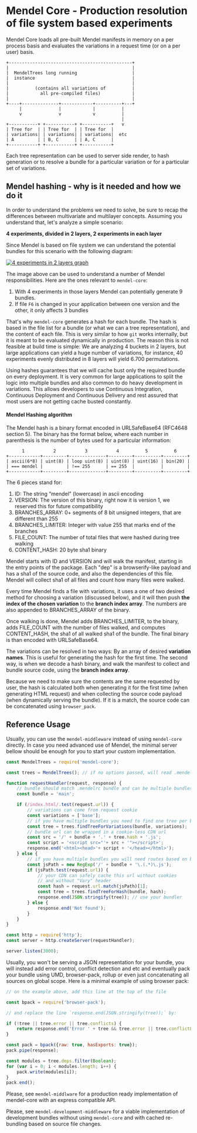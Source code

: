 # Mendel Core - Production resolution of file system based experiments

Mendel Core loads all pre-built Mendel manifests in memory on a per process basis and evaluates the variations in a request time (or on a per user) basis.

```
+-----------------------------------------------+
|                                               |
|  MendelTrees long running                     |
|  instance                                     |
|                                               |
|          (contains all variations of          |
|            all pre-compiled files)            |
|                                               |
+----+--------------+------------+----------+---+
     |              |            |          |
     v              v            v          |
                                            |
+-----------+ +-----------+ +-----------+   v
| Tree for  | | Tree for  | | Tree for  |
| variations| | variations| | variations|  etc
| A         | | B, C      | | A, C      |
+-----------+ +-----------+ +-----------+
```

Each tree representation can be used to server side render, to hash generation or to resolve a bundle for a particular variation or for a particular set of variations.

## Mendel hashing - why is it needed and how we do it

In order to understand the problems we need to solve, be sure to recap the differences between multivariate and multilayer concepts. Assuming you understand that, let's analyze a simple scenario:


**4 experiments, divided in 2 layers, 2 experiments in each layer**


Since Mendel is based on file system we can understand the potential bundles for this scenario with the following diagram:

[![4 experiments in 2 layers graph](https://cdn.rawgit.com/yahoo/mendel/master/docs/Mendel-4-buckets-2-layers.svg)](../../docs/Mendel-4-buckets-2-layers.svg)

The image above can be used to understand a number of Mendel responsibilities. Here are the ones relevant to `mendel-core`:

  1. With 4 experiments in those layers Mendel can potentially generate 9 bundles.
  2. If file `F6` is changed in your application between one version and the other, it only affects 3 bundles

That's why `mendel-core` generates a hash for each bundle. The hash is based in the file list for a bundle (or what we can a tree representation), and the content of each file. This is very similar to how `git` works internally, but it is meant to be evaluated dynamically in production. The reason this is not feasible at build time is simple: We are analyzing 4 buckets in 2 layers, but large applications can yield a huge number of variations, for instance, 40 experiments evenly distributed in 8 layers will yield 6.700 permutations.

Using hashes guarantees that we will cache bust only the required bundle on every deployment. It is very common for large applications to split the logic into multiple bundles and also common to do heavy development in variations. This allows developers to use Continuous Integration, Continuous Deployment and Continuous Delivery and rest assured that most users are not getting cache busted constantly.

#### Mendel Hashing algorithm

The Mendel hash is a binary format encoded in URLSafeBase64 (RFC4648 section 5). The binary has the format below, where each number in parenthesis is the number of bytes used for a particular information:

```
      1           2           3           4          5          6
+------------+---------+--------------+---------+----------+---------+
| ascii(6*8) | uint(8) | loop uint(8) | uint(8) | uint(16) | bin(20) |
| === mendel |         | !== 255      | == 255  |          |         |
+------------+---------+--------------+---------+----------+---------+
```

The 6 pieces stand for:

1. ID: The string “mendel” (lowercase) in ascii encoding
2. VERSION: The version of this binary, right now it is version 1, we reserved this for future compatibility
3. BRANCHES_ARRAY: 0+ segments of 8 bit unsigned integers, that are different than 255
4. BRANCHES_LIMITER: Integer with value 255 that marks end of the branches
5. FILE_COUNT: The number of total files that were hashed during tree walking
6. CONTENT_HASH: 20 byte sha1 binary

Mendel starts with ID and VERSION and will walk the manifest, starting in the entry points of the package. Each "dep" is a browserify-like payload and has a sha1 of the source code, and also the dependencies of this file. Mendel will collect sha1 of all files and count how many files were walked.

Every time Mendel finds a file with variations, it uses a one of two desired method for choosing a variation (discussed below), and it will then push **the index of the chosen variation** to the **branch index array**. The numbers are also appended to BRANCHES_ARRAY of the binary.

Once walking is done, Mendel adds BRANCHES_LIMITER, to the binary, adds FILE_COUNT with the number of files walked, and computes CONTENT_HASH, the sha1 of all walked sha1 of the bundle. The final binary is than encoded with URLSafeBase64.

The variations can be resolved in two ways: By an array of desired **variation names**. This is useful for generating the hash for the first time. The second way, is when we decode a hash binary, and walk the manifest to collect and bundle source code, using the **branch index array**.

Because we need to make sure the contents are the same requested by user, the hash is calculated both when generating it for the first time (when generating HTML request) and when collecting the source code payload (when dynamically serving the bundle). If it is a match, the source code can be concatenated using `browser_pack`.


## Reference Usage

Usually, you can use the `mendel-middleware` instead of using `mendel-core` directly. In case you need advanced use of Mendel, the minimal server bellow should be enough for you to start your custom implementation.

```js
const MendelTrees = require('mendel-core');

const trees = MendelTrees(); // if no options passed, will read .mendelrc

function requestHandler(request, response) {
    // bundle should match .mendelrc bundle and can be multiple bundles
    const bundle = 'main';

    if (/index.html/.test(request.url)) {
        // variations can come from request cookie
        const variations = ['base'];
        // if you have multiple bundles you need to find one tree per bundle
        const tree = trees.findTreeForVariations(bundle, variations);
        // bundle url can be wrapped in a cookie-less CDN url
        const src = '/' + bundle + '.' + tree.hash + '.js';
        const script = '<script src="'+ src + '"></script>';
        response.end('<html><head>'+ script + '</head></html>');
    } else {
        // if you have multiple bundles you will need routes based on bundle
        const jsPath = new RegExp('/' + bundle + '\.(.*)\.js');
        if (jsPath.test(request.url)) {
            // your CDN can safely cache this url without cookies
            // and without "Vary" header
            const hash = request.url.match(jsPath)[1];
            const tree = trees.findTreeForHash(bundle, hash);
            response.end(JSON.stringify(tree)); // use your bundler
        } else {
            response.end('Not found');
        }
    }
}

const http = require('http');
const server = http.createServer(requestHandler);

server.listen(3000);
```

Usually, you won't be serving a JSON representation for your bundle, you will instead add error control, conflict detection and etc and eventually pack your bundle using UMD, browser-pack, rollup or even just concatenating all sources on global scope. Here is a minimal example of using browser pack:

```js
// on the example above, add this line at the top of the file

const bpack = require('browser-pack');

// and replace the line `response.end(JSON.stringify(tree));` by:

if (!tree || tree.error || tree.conflicts) {
    return response.end('Error ' + tree && tree.error || tree.conflictList);
}

const pack = bpack({raw: true, hasExports: true});
pack.pipe(response);

const modules = tree.deps.filter(Boolean);
for (var i = 0; i < modules.length; i++) {
    pack.write(modules[i]);
}
pack.end();
```

Please, see `mendel-middlware` for a production ready implementation of mendel-core with an express compatible API.

Please, see `mendel-development-middleware` for a viable implementation of development bundles without using `mendel-core` and with cached re-bundling based on source file changes.
